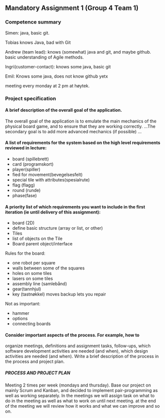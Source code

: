## Mandatory Assignment 1 (Group 4 Team 1)

### Competence summary

Simen:
java, basic git.

Tobias
knows Java, bad with Git

Andrew (team lead):
knows (somewhat) java and git, and maybe github. basic understanding of Agile methods.

Ingri(customer-contact):
knows some java, basic git

Emil: Knows some java, does not know github yetx

meeting every monday at 2 pm at høytek.
### Project specification
#### A brief description of the overall goal of the application.
The overall goal of the application is to emulate the main mechanics of the physical board game, and to ensure that they are working correctly. ...The secondary goal is to add more advanced mechanics (if possible) ...

#### A list of requirements for the system based on the high level requirements reviewed in lecture:
- board (spillebrett) 
- card (programskort)
- player(spiller)
- fied for movement(bevegelsesfelt)
- special tile with attributes(spesialrute)
- flag (flagg)
- round (runde)
- phase(fase)

#### A priority list of which requirements you want to include in the first iteration (ie until delivery of this assignment):

- board (2D)
- define basic structure (array or list, or other)
- Tiles
- list of objects on the Tile
- Board parent object/interface

Rules for the board:
- one robot per square
- walls between some of the squares
- holes on some tiles
- lasers on some tiles
- assembly line (samlebånd)
- gear(tannhjul)
- key (tastnøkkel)
	moves backup
	lets you repair

Not as important:
- hammer 
- options
- connecting boards

#### Consider important aspects of the process. For example, how to 
organize meetings, definitions and assignment tasks, follow-ups, which 
software development activities are needed (and when), which design 
activities are needed (and when). Write a brief description of the 
process in the process and project plan.

##### PROCESS AND PROJECT PLAN

Meeting 2 times per week (mondays and thursday). Base our project on 
mainly Scrum and Kanban, and decided to implement pair-programming as 
well as working separately. In the meetings we will assign task on what 
to do in the meeting as well as what to work on until next meeting. at 
the end of the meeting we will review how it works and what we can 
improve and so on.
